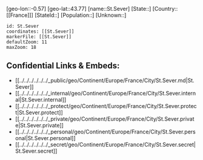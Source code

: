 ﻿---
location: [43.77,-0.57]
mapzoom: [7,12] 
mapmarker: city 
type: City
tags:
- geo/City


SpocWebEntityId: 34490
isDeleted: false
confidential: public

---
[geo-lon::-0.57]
[geo-lat::43.77]
[name::St.Sever]
[State::]
[Country::[[France]]]
[StateId::]
[Population::]
[Unknown::]


```leaflet
id: St.Sever
coordinates: [[St.Sever]]
markerFile: [[St.Sever]]
defaultZoom: 11 
maxZoom: 18
```


## Confidential Links & Embeds: 
- [[../../../../../../_public/geo/Continent/Europe/France/City/St.Sever.md|St.Sever]] 
- [[../../../../../../_internal/geo/Continent/Europe/France/City/St.Sever.internal|St.Sever.internal]] 
- [[../../../../../../_protect/geo/Continent/Europe/France/City/St.Sever.protect|St.Sever.protect]] 
- [[../../../../../../_private/geo/Continent/Europe/France/City/St.Sever.private|St.Sever.private]] 
- [[../../../../../../_personal/geo/Continent/Europe/France/City/St.Sever.personal|St.Sever.personal]] 
- [[../../../../../../_secret/geo/Continent/Europe/France/City/St.Sever.secret|St.Sever.secret]] 
